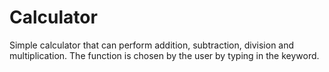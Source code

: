 # Calculator
Simple calculator that can perform addition, subtraction, division and multiplication. The function is chosen by the user by typing in the keyword.
